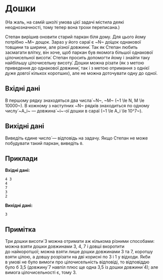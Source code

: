 # Дошки

(На жаль, на&nbsp;самій шко́лі умова цієї задачі містила деякі неоднозначності, тому тепер вона трохи переписана.)

Степан вирішив оновити старий паркан біля дому. Для цього йому потрібно ~M~ дощок. Зараз у&nbsp;його сараї є ~N~ до́щок однакової товщини та&nbsp;ширини, але різної довжини́. Так як&nbsp;Степан любить засмагати влітку, він хоче, щоб паркан був якомога більшої однакової цілочисельної висоти́. Степан просить допомогти йому і&nbsp;знайти таку найбільшу цілочисельну висоту́. Дошки можна різати (як&nbsp;з&nbsp;метою приведення до&nbsp;однакової довжини́, так і&nbsp;з&nbsp;метою отримання з&nbsp;однієї дуже довгої кількох коротших), але не можна доточувати одну до&nbsp;одної.

## Вхідні дані
В&nbsp;першому рядку знаходяться два числа́ ~N~, ~M~ (~1 \le N, M \le 10000~). В&nbsp;кожному з&nbsp;наступних ~N~ рядків знаходиться по&nbsp;одному числу́ ~A_i~ — довжина́ ~i~-ої дошки в&nbsp;сараї (~1 \le A_i \le 10^7~).

## Вихідні дані
Виведіть єдине число́ — відповідь на&nbsp;задачу. Якщо Степан не може побудувати такий паркан, виведіть `0`.

## Приклади
**Вхідні дані:**
```
4 3
4
7
3
2
```

**Вихідні дані:**
```
3
```

## Примітка
Три дошки висоти́ 3 можна отримати аж кількома різними способами: можна взяти дошки довжинами 3, 4, 7 і&nbsp;довші вкоротити до&nbsp;найкоротшої; можна взяти лише дошки довжинами 3 та&nbsp;7, коротшу взяти цілою, а&nbsp;довшу розрізати на&nbsp;дві корисні по&nbsp;3 і&nbsp;1 у&nbsp;відходи. Якби в&nbsp;умові не було вимоги про цілочисельність відповіді, то відповіддю було б 3,5 (довжину́ 7 навпіл плюс ще одна 3,5 із дошки довжини́ 4); але вимога цілочисельності є, тому 3.
